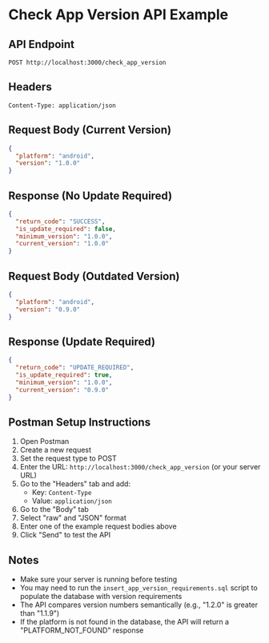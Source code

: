 # Check App Version API Example

## API Endpoint
```
POST http://localhost:3000/check_app_version
```

## Headers
```
Content-Type: application/json
```

## Request Body (Current Version)
```json
{
  "platform": "android",
  "version": "1.0.0"
}
```

## Response (No Update Required)
```json
{
  "return_code": "SUCCESS",
  "is_update_required": false,
  "minimum_version": "1.0.0",
  "current_version": "1.0.0"
}
```

## Request Body (Outdated Version)
```json
{
  "platform": "android",
  "version": "0.9.0"
}
```

## Response (Update Required)
```json
{
  "return_code": "UPDATE_REQUIRED",
  "is_update_required": true,
  "minimum_version": "1.0.0",
  "current_version": "0.9.0"
}
```

## Postman Setup Instructions

1. Open Postman
2. Create a new request
3. Set the request type to POST
4. Enter the URL: `http://localhost:3000/check_app_version` (or your server URL)
5. Go to the "Headers" tab and add:
   - Key: `Content-Type`
   - Value: `application/json`
6. Go to the "Body" tab
7. Select "raw" and "JSON" format
8. Enter one of the example request bodies above
9. Click "Send" to test the API

## Notes

- Make sure your server is running before testing
- You may need to run the `insert_app_version_requirements.sql` script to populate the database with version requirements
- The API compares version numbers semantically (e.g., "1.2.0" is greater than "1.1.9")
- If the platform is not found in the database, the API will return a "PLATFORM_NOT_FOUND" response
